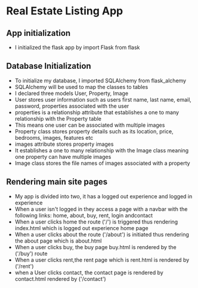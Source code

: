 # Real Estate Listing App

## App initialization
* I initialized the flask app by import Flask from flask

## Database Initialization
* To initialize my database, I imported SQLAlchemy from flask_alchemy
* SQLAlchemy will be used to map the classes to tables
* I declared three models User, Property, Image
* User stores user information such as users  first name, last name, email, password, properties associated with the user
* properties is a relationship attribute that establishes a one to many relationship with the Property table
* This means one user can be associated with multiple images
* Property class stores property details such as its location, price, bedrooms, images, features etc
* images attribute stores property images
* It establishes a one to many relationship with the Image class meaning one property can have multiple images
* Image class stores the file names of images associated with a property

## Rendering main site pages
* My app is divided into two, it has a logged out experience and logged in experience
* When a user isn't logged in they access a page with a navbar with the following links:  home, about, buy, rent, login andcontact
* When a user clicks home the route ('/') is triggered thus rendering index.html which is logged out experience home page
* When a user clicks about the route ('/about') is initiated thus rendering the about page which is about.html
* When a user clicks buy, the buy page buy.html is rendered by the ('/buy') route
* When a user clicks rent,the rent page which is rent.html is rendered by ('/rent')
* when a User clicks contact, the contact page is rendered by contact.html rendered by ('/contact')
